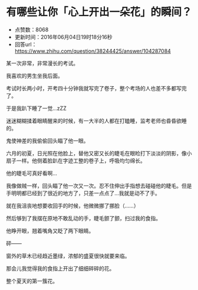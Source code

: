 # 有哪些让你「心上开出一朵花」的瞬间？
- 点赞数：8068
- 更新时间：2016年06月04日19时18分16秒
- 回答url：https://www.zhihu.com/question/38244425/answer/104287084
<body>
 <p data-pid="o4rUf8ZT">某一次非常，非常漫长的考试。</p>
 <p data-pid="7TL_H-qH">我喜欢的男生坐我后面。</p>
 <p data-pid="cfUe6_Wo">考试时长两小时，开考四十分钟我就写完了卷子，整个考场的人也差不多都写完了。</p>
 <p data-pid="41MQ1xIf">于是我趴下睡了一觉...zZZ</p>
 <p data-pid="xGAyiRoU">迷迷糊糊揉着眼睛醒来的时候，有一大半的人都在打瞌睡，监考老师也昏昏欲睡的。</p>
 <p data-pid="Q-6LPple">鬼使神差的我偷偷回头瞄了他一眼。</p>
 <p data-pid="8jEMyHOl">六月的初夏，日光照在他脸上，替他又密又长的睫毛在眼睑打下淡淡的阴影，像小扇子一样。他侧着脸趴在字迹工整的卷子上，呼吸均匀绵长。</p>
 <p data-pid="KpqwqQfK">他的睫毛可真好看啊...</p>
 <p data-pid="Q3Tq4kgh">我像做贼一样，回头瞄了他一次又一次。忍不住伸出手指想去碰碰他的睫毛。但是手明明都已经到了很近的地方了，只差一点点了...我就是动不了手。</p>
 <p data-pid="dHFshidV">就在我沮丧地想要收回手的时候，他微微挪了挪脸（……）</p>
 <p data-pid="n6TPwQie">然后够到了我摆在原地不敢乱动的手，睫毛颤了颤，扫过我的食指。</p>
 <p data-pid="wfjx6a74">他睁开眼，翘着嘴角又眨了两下眼睛。</p>
 <p data-pid="MP-vDcU2">砰――</p>
 <p data-pid="3pPnmnLa">窗外的草木已经趋近墨绿，浓郁的盛夏很快就要来临。</p>
 <p data-pid="G4A5OIHA">那会儿我觉得我的食指上开出了细细碎碎的花。</p>
 <p data-pid="VoZIMRDg">整个夏天的第一簇花。</p>
</body>